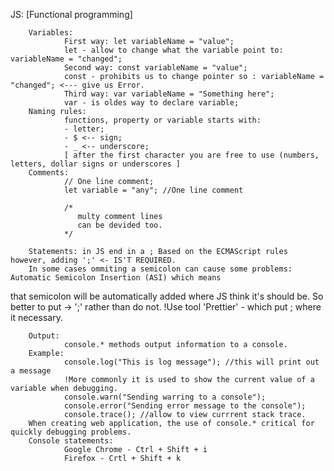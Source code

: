 JS: [Functional programming]

        Variables:
                First way: let variableName = "value";
                let - allow to change what the variable point to: variableName = "changed";
                Second way: const variableName = "value";
                const - prohibits us to change pointer so : variableName = "changed"; <--- give us Error.
                Third way: var variableName = "Something here";
                var - is oldes way to declare variable;
        Naming rules:
                functions, property or variable starts with:
                - letter;
                - $ <-- sign;
                - _ <-- underscore; 
                [ after the first character you are free to use (numbers, letters, dollar signs or underscores ]
        Comments:
                // One line comment;
                let variable = "any"; //One line comment

                /* 
                   multy comment lines
                   can be devided too.
                */

        Statements: in JS end in a ; Based on the ECMAScript rules however, adding ';' <- IS'T REQUIRED.
        In some cases ommiting a semicolon can cause some problems: Automatic Semicolon Insertion (ASI) which means
 that semicolon will be automatically added where JS think it's should be. So better to put -> ';' rather than do not.
!Use tool 'Prettier' - which put ; where it necessary.

        Output:
                console.* methods output information to a console. 
        Example: 
                console.log("This is log message"); //this will print out a message 
                !More commonly it is used to show the current value of a variable when debugging.
                console.warn("Sending warring to a console");
                console.error("Sending error message to the console");
                console.trace(); //allow to view currrent stack trace.
        When creating web application, the use of console.* critical for quickly debugging problems.
        Console statements:
                Google Chrome - Ctrl + Shift + i
                Firefox - Crtl + Shift + k

